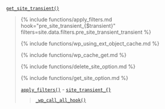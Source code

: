<p><code><a href="https://developer.wordpress.org/reference/functions/get_site_transient/">get_site_transient()</a></code></p>

<blockquote>

{% include functions/apply_filters.md hook="pre_site_transient_{$transient}" filters=site.data.filters.pre_site_transient_transient %}

{% include functions/wp_using_ext_object_cache.md %}

{% include functions/wp_cache_get.md %}

{% include functions/delete_site_option.md %}

{% include functions/get_site_option.md %}

 [`apply_filters()`](https://developer.wordpress.org/reference/functions/apply_filters/) - [`site_transient_{}`](https://developer.wordpress.org/reference/hooks/site_transient_transient/)
 
> [`_wp_call_all_hook()`](https://developer.wordpress.org/reference/functions/_wp_call_all_hook/)

</blockquote>